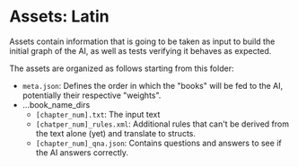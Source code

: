 # Assets: Latin

Assets contain information that is going to be taken as input to build the initial graph of the AI,
as well as tests verifying it behaves as expected.

The assets are organized as follows starting from this folder:
 - `meta.json`: Defines the order in which the "books" will be fed to the AI, potentially their respective "weights".
 - ...book_name_dirs
    - `[chapter_num].txt`: The input text
    - `[chatper_num]_rules.xml`: Additional rules that can't be derived from the text alone (yet) and translate to structs.
    - `[chapter_num]_qna.json`: Contains questions and answers to see if the AI answers correctly.
